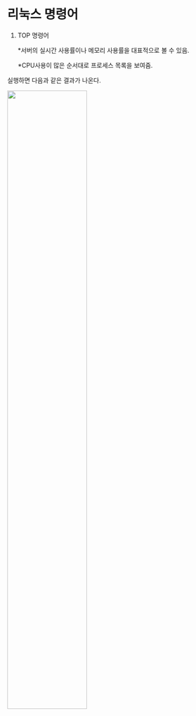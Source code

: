# 리눅스 명령어

1) TOP 명령어

   *서버의 실시간 사용률이나 메모리 사용률을 대표적으로 볼 수 있음.

   *CPU사용이 많은 순서대로 프로세스 목록을 보여줌.

실행하면 다음과 같은 결과가 나온다.


<img src="https://user-images.githubusercontent.com/106548276/171981577-ded66262-97e7-464e-b3cb-86e6238f5e22.jpg" width="60%" height="60%"/>
